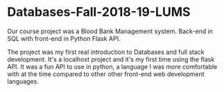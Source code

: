 # Databases-Fall-2018-19-LUMS
Our course project was a Blood Bank Management system. Back-end in SQL with front-end in Python Flask API.

The project was my first real introduction to Databases and full stack development. It's a localhost project and it's my first time using the flask API. It was a fun API to use in python, a language I was more comfortable with at the time compared to other other front-end web development languages. 
